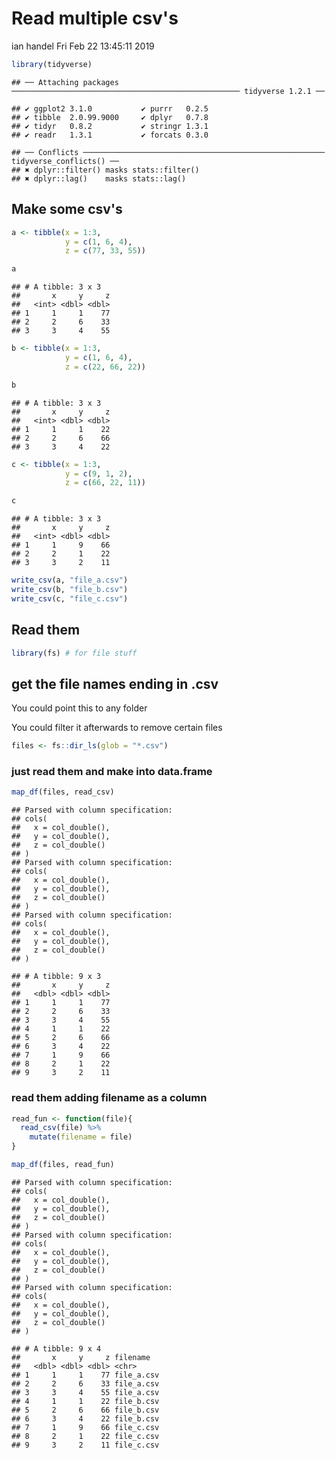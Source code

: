 Read multiple csv's
================
ian handel
Fri Feb 22 13:45:11 2019

``` r
library(tidyverse)
```

    ## ── Attaching packages ─────────────────────────────────────────────────── tidyverse 1.2.1 ──

    ## ✔ ggplot2 3.1.0           ✔ purrr   0.2.5      
    ## ✔ tibble  2.0.99.9000     ✔ dplyr   0.7.8      
    ## ✔ tidyr   0.8.2           ✔ stringr 1.3.1      
    ## ✔ readr   1.3.1           ✔ forcats 0.3.0

    ## ── Conflicts ────────────────────────────────────────────────────── tidyverse_conflicts() ──
    ## ✖ dplyr::filter() masks stats::filter()
    ## ✖ dplyr::lag()    masks stats::lag()

Make some csv's
---------------

``` r
a <- tibble(x = 1:3,
            y = c(1, 6, 4),
            z = c(77, 33, 55))

a
```

    ## # A tibble: 3 x 3
    ##       x     y     z
    ##   <int> <dbl> <dbl>
    ## 1     1     1    77
    ## 2     2     6    33
    ## 3     3     4    55

``` r
b <- tibble(x = 1:3,
            y = c(1, 6, 4),
            z = c(22, 66, 22))

b
```

    ## # A tibble: 3 x 3
    ##       x     y     z
    ##   <int> <dbl> <dbl>
    ## 1     1     1    22
    ## 2     2     6    66
    ## 3     3     4    22

``` r
c <- tibble(x = 1:3,
            y = c(9, 1, 2),
            z = c(66, 22, 11))

c
```

    ## # A tibble: 3 x 3
    ##       x     y     z
    ##   <int> <dbl> <dbl>
    ## 1     1     9    66
    ## 2     2     1    22
    ## 3     3     2    11

``` r
write_csv(a, "file_a.csv")
write_csv(b, "file_b.csv")
write_csv(c, "file_c.csv")
```

Read them
---------

``` r
library(fs) # for file stuff
```

get the file names ending in .csv
---------------------------------

You could point this to any folder

You could filter it afterwards to remove certain files

``` r
files <- fs::dir_ls(glob = "*.csv")
```

### just read them and make into data.frame

``` r
map_df(files, read_csv)
```

    ## Parsed with column specification:
    ## cols(
    ##   x = col_double(),
    ##   y = col_double(),
    ##   z = col_double()
    ## )
    ## Parsed with column specification:
    ## cols(
    ##   x = col_double(),
    ##   y = col_double(),
    ##   z = col_double()
    ## )
    ## Parsed with column specification:
    ## cols(
    ##   x = col_double(),
    ##   y = col_double(),
    ##   z = col_double()
    ## )

    ## # A tibble: 9 x 3
    ##       x     y     z
    ##   <dbl> <dbl> <dbl>
    ## 1     1     1    77
    ## 2     2     6    33
    ## 3     3     4    55
    ## 4     1     1    22
    ## 5     2     6    66
    ## 6     3     4    22
    ## 7     1     9    66
    ## 8     2     1    22
    ## 9     3     2    11

### read them adding filename as a column

``` r
read_fun <- function(file){
  read_csv(file) %>% 
    mutate(filename = file)
}

map_df(files, read_fun)
```

    ## Parsed with column specification:
    ## cols(
    ##   x = col_double(),
    ##   y = col_double(),
    ##   z = col_double()
    ## )
    ## Parsed with column specification:
    ## cols(
    ##   x = col_double(),
    ##   y = col_double(),
    ##   z = col_double()
    ## )
    ## Parsed with column specification:
    ## cols(
    ##   x = col_double(),
    ##   y = col_double(),
    ##   z = col_double()
    ## )

    ## # A tibble: 9 x 4
    ##       x     y     z filename  
    ##   <dbl> <dbl> <dbl> <chr>     
    ## 1     1     1    77 file_a.csv
    ## 2     2     6    33 file_a.csv
    ## 3     3     4    55 file_a.csv
    ## 4     1     1    22 file_b.csv
    ## 5     2     6    66 file_b.csv
    ## 6     3     4    22 file_b.csv
    ## 7     1     9    66 file_c.csv
    ## 8     2     1    22 file_c.csv
    ## 9     3     2    11 file_c.csv
